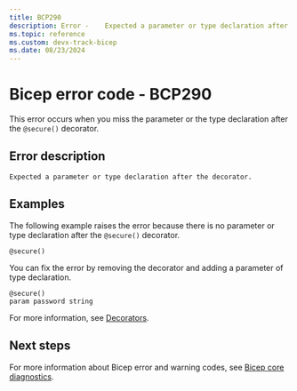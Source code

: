 ```yaml
---
title: BCP290
description: Error - 	Expected a parameter or type declaration after the decorator.
ms.topic: reference
ms.custom: devx-track-bicep
ms.date: 08/23/2024
---
```


# Bicep error code - BCP290

This error occurs when you miss the parameter or the type declaration after the `@secure()` decorator.

## Error description

`Expected a parameter or type declaration after the decorator.`

## Examples

The following example raises the error because there is no parameter or type declaration after the `@secure()` decorator.

```bicep
@secure()
```

You can fix the error by removing the decorator and adding a parameter of type declaration.  

```bicep
@secure()
param password string 
```

For more information, see [Decorators](../file.md#decorators).

## Next steps

For more information about Bicep error and warning codes, see [Bicep core diagnostics](../bicep-core-diagnostics.md).
